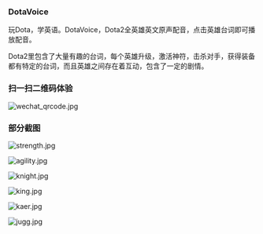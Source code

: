### DotaVoice
玩Dota，学英语。DotaVoice，Dota2全英雄英文原声配音，点击英雄台词即可播放配音。

Dota2里包含了大量有趣的台词，每个英雄升级，激活神符，击杀对手，获得装备都有特定的台词，而且英雄之间存在着互动，包含了一定的剧情。 


### 扫一扫二维码体验
![wechat_qrcode.jpg](https://upload-images.jianshu.io/upload_images/2058960-78a3c25d9071c0a6.jpg?imageMogr2/auto-orient/strip%7CimageView2/2/w/1240)


### 部分截图
![strength.jpg](https://upload-images.jianshu.io/upload_images/2058960-4a49ccd8df93a548.jpg?imageMogr2/auto-orient/strip%7CimageView2/2/w/1240)

![agility.jpg](https://upload-images.jianshu.io/upload_images/2058960-64ee07292b638199.jpg?imageMogr2/auto-orient/strip%7CimageView2/2/w/1240)

![knight.jpg](https://upload-images.jianshu.io/upload_images/2058960-67b222df38dfb828.jpg?imageMogr2/auto-orient/strip%7CimageView2/2/w/1240)

![king.jpg](https://upload-images.jianshu.io/upload_images/2058960-ab8a75d4e04f6654.jpg?imageMogr2/auto-orient/strip%7CimageView2/2/w/1240)

![kaer.jpg](https://upload-images.jianshu.io/upload_images/2058960-97b1f4ce1e0ecc89.jpg?imageMogr2/auto-orient/strip%7CimageView2/2/w/1240)

![jugg.jpg](https://upload-images.jianshu.io/upload_images/2058960-3dd9147b9bc023b2.jpg?imageMogr2/auto-orient/strip%7CimageView2/2/w/1240)

